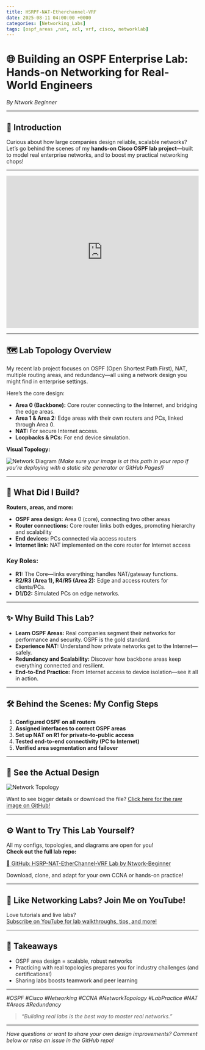 ```yaml
---
title: HSRPF-NAT-Etherchannel-VRF
date: 2025-08-11 04:00:00 +0000
categories: [Networking_Labs]
tags: [ospf_areas ,nat, acl, vrf, cisco, networklab]
---
```


# 🌐 Building an OSPF Enterprise Lab: Hands-on Networking for Real-World Engineers

*By Ntwork Beginner*

---

## 🚀 Introduction

Curious about how large companies design reliable, scalable networks?  
Let’s go behind the scenes of my **hands-on Cisco OSPF lab project**—built to model real enterprise networks, and to boost my practical networking chops!

---

<!-- Embed full YouTube video -->
<iframe width="100%" height="400"
  src="https://youtu.be/1EpiwFsyL5c"
  title="YouTube video player"
  frameborder="0"
  allow="accelerometer; autoplay; clipboard-write; encrypted-media; gyroscope; picture-in-picture"
  allowfullscreen>
</iframe>

---

## 🗺️ Lab Topology Overview

My recent lab project focuses on OSPF (Open Shortest Path First), NAT, multiple routing areas, and redundancy—all using a network design you might find in enterprise settings.

Here’s the core design:

- **Area 0 (Backbone):** Core router connecting to the Internet, and bridging the edge areas.
- **Area 1 & Area 2:** Edge areas with their own routers and PCs, linked through Area 0.
- **NAT:** For secure Internet access.
- **Loopbacks & PCs:** For end device simulation.

**Visual Topology:**

![Network Diagram](HSRP-NAT-Etherchannel-VRF/NetworkDiagram.png)
*(Make sure your image is at this path in your repo if you’re deploying with a static site generator or GitHub Pages!)*

---

## 🔧 What Did I Build?

**Routers, areas, and more:**
- **OSPF area design:** Area 0 (core), connecting two other areas
- **Router connections:** Core router links both edges, promoting hierarchy and scalability
- **End devices:** PCs connected via access routers
- **Internet link:** NAT implemented on the core router for Internet access

### Key Roles:
- **R1:** The Core—links everything; handles NAT/gateway functions.
- **R2/R3 (Area 1), R4/R5 (Area 2):** Edge and access routers for clients/PCs.
- **D1/D2:** Simulated PCs on edge networks.

---

## ✨ Why Build This Lab?

- **Learn OSPF Areas:** Real companies segment their networks for performance and security. OSPF is the gold standard.
- **Experience NAT:** Understand how private networks get to the Internet—safely.
- **Redundancy and Scalability:** Discover how backbone areas keep everything connected and resilient.
- **End-to-End Practice:** From Internet access to device isolation—see it all in action.

---

## 🛠️ Behind the Scenes: My Config Steps

1. **Configured OSPF on all routers**
2. **Assigned interfaces to correct OSPF areas**
3. **Set up NAT on R1 for private-to-public access**
4. **Tested end-to-end connectivity (PC to Internet)**
5. **Verified area segmentation and failover**

---

## 📸 See the Actual Design

![Network Topology](HSRP-NAT-Etherchannel-VRF/NetworkDiagram.png)

Want to see bigger details or download the file? [Click here for the raw image on GitHub!](https://github.com/Ntwork-Beginner/cisco_cml_labs/blob/main/HSRP-NAT-Etherchannel-VRF/NetworkDiagram.png)

---

## ⚙️ Want to Try This Lab Yourself?

All my configs, topologies, and diagrams are open for you!  
**Check out the full lab repo:**

[🔗 GitHub: HSRP-NAT-EtherChannel-VRF Lab by Ntwork-Beginner](https://github.com/Ntwork-Beginner/cisco_cml_labs/tree/main/HSRP-NAT-Etherchannel-VRF)

Download, clone, and adapt for your own CCNA or hands-on practice!

---

## 🎥 Like Networking Labs? Join Me on YouTube!

Love tutorials and live labs?  
[Subscribe on YouTube for lab walkthroughs, tips, and more!](https://www.youtube.com/[YourYouTubeChannel])

---

## 🎯 Takeaways

- OSPF area design = scalable, robust networks
- Practicing with real topologies prepares you for industry challenges (and certifications!)
- Sharing labs boosts teamwork and peer learning

---

*#OSPF #Cisco #Networking #CCNA #NetworkTopology #LabPractice #NAT #Areas #Redundancy*

> _“Building real labs is the best way to master real networks.”_

---

*Have questions or want to share your own design improvements? Comment below or raise an issue in the GitHub repo!*

